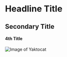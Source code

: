 # Headline Title
## Secondary Title
#### 4th Title

![Image of Yaktocat](https://octodex.github.com/images/yaktocat.png)
